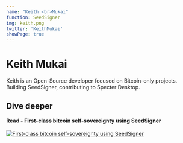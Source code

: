```yaml
---
name: "Keith <br>Mukai"
function: SeedSigner
img: keith.png
twitter: 'KeithMukai'
showPage: true
---
```


# Keith Mukai

Keith is an Open-Source developer focused on Bitcoin-only projects. Building SeedSigner, contributing to Specter Desktop.

## Dive deeper


<div class="grid grid-cols-2 gap-5">
<div class="p-3 my-2">

**Read - First-class bitcoin self-sovereignty using SeedSigner**  <br><br>
[![First-class bitcoin self-sovereignty using SeedSigner](/2022/content/alex_palestine.png)](https://bitcoinmagazine.com/culture/bitcoin-self-sovereignty-using-seedsigner/)
</div>

</div>

<br>






